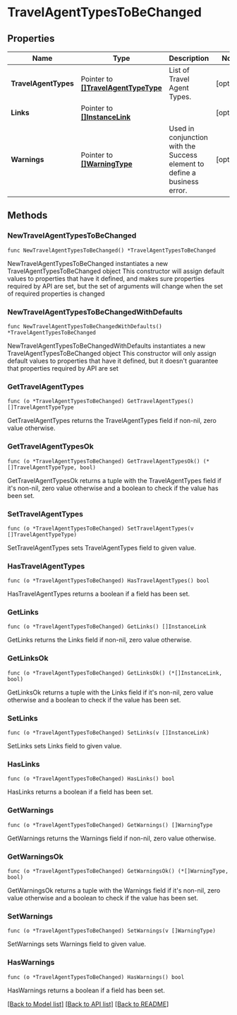 # TravelAgentTypesToBeChanged

## Properties

Name | Type | Description | Notes
------------ | ------------- | ------------- | -------------
**TravelAgentTypes** | Pointer to [**[]TravelAgentTypeType**](TravelAgentTypeType.md) | List of Travel Agent Types. | [optional] 
**Links** | Pointer to [**[]InstanceLink**](InstanceLink.md) |  | [optional] 
**Warnings** | Pointer to [**[]WarningType**](WarningType.md) | Used in conjunction with the Success element to define a business error. | [optional] 

## Methods

### NewTravelAgentTypesToBeChanged

`func NewTravelAgentTypesToBeChanged() *TravelAgentTypesToBeChanged`

NewTravelAgentTypesToBeChanged instantiates a new TravelAgentTypesToBeChanged object
This constructor will assign default values to properties that have it defined,
and makes sure properties required by API are set, but the set of arguments
will change when the set of required properties is changed

### NewTravelAgentTypesToBeChangedWithDefaults

`func NewTravelAgentTypesToBeChangedWithDefaults() *TravelAgentTypesToBeChanged`

NewTravelAgentTypesToBeChangedWithDefaults instantiates a new TravelAgentTypesToBeChanged object
This constructor will only assign default values to properties that have it defined,
but it doesn't guarantee that properties required by API are set

### GetTravelAgentTypes

`func (o *TravelAgentTypesToBeChanged) GetTravelAgentTypes() []TravelAgentTypeType`

GetTravelAgentTypes returns the TravelAgentTypes field if non-nil, zero value otherwise.

### GetTravelAgentTypesOk

`func (o *TravelAgentTypesToBeChanged) GetTravelAgentTypesOk() (*[]TravelAgentTypeType, bool)`

GetTravelAgentTypesOk returns a tuple with the TravelAgentTypes field if it's non-nil, zero value otherwise
and a boolean to check if the value has been set.

### SetTravelAgentTypes

`func (o *TravelAgentTypesToBeChanged) SetTravelAgentTypes(v []TravelAgentTypeType)`

SetTravelAgentTypes sets TravelAgentTypes field to given value.

### HasTravelAgentTypes

`func (o *TravelAgentTypesToBeChanged) HasTravelAgentTypes() bool`

HasTravelAgentTypes returns a boolean if a field has been set.

### GetLinks

`func (o *TravelAgentTypesToBeChanged) GetLinks() []InstanceLink`

GetLinks returns the Links field if non-nil, zero value otherwise.

### GetLinksOk

`func (o *TravelAgentTypesToBeChanged) GetLinksOk() (*[]InstanceLink, bool)`

GetLinksOk returns a tuple with the Links field if it's non-nil, zero value otherwise
and a boolean to check if the value has been set.

### SetLinks

`func (o *TravelAgentTypesToBeChanged) SetLinks(v []InstanceLink)`

SetLinks sets Links field to given value.

### HasLinks

`func (o *TravelAgentTypesToBeChanged) HasLinks() bool`

HasLinks returns a boolean if a field has been set.

### GetWarnings

`func (o *TravelAgentTypesToBeChanged) GetWarnings() []WarningType`

GetWarnings returns the Warnings field if non-nil, zero value otherwise.

### GetWarningsOk

`func (o *TravelAgentTypesToBeChanged) GetWarningsOk() (*[]WarningType, bool)`

GetWarningsOk returns a tuple with the Warnings field if it's non-nil, zero value otherwise
and a boolean to check if the value has been set.

### SetWarnings

`func (o *TravelAgentTypesToBeChanged) SetWarnings(v []WarningType)`

SetWarnings sets Warnings field to given value.

### HasWarnings

`func (o *TravelAgentTypesToBeChanged) HasWarnings() bool`

HasWarnings returns a boolean if a field has been set.


[[Back to Model list]](../README.md#documentation-for-models) [[Back to API list]](../README.md#documentation-for-api-endpoints) [[Back to README]](../README.md)


